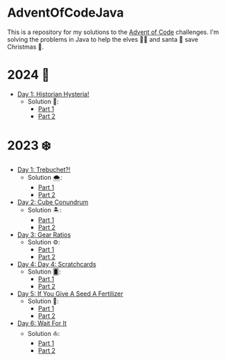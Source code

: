 # AdventOfCodeJava

This is a repository for my solutions to the [Advent of Code](https://adventofcode.com/) challenges.
I'm solving the problems in Java to help the elves 🧚‍♂️ and santa 🎅 save Christmas 🎄.

# 2024 🎄
* [Day 1: Historian Hysteria!](https://adventofcode.com/2024/day/1)
    - Solution 📜:
        - [Part 1](/2024/days/01/src/PartOne.java)
        - [Part 2](/2024/days/01/src/PartTwo.java)



# 2023 ❄️
* [Day 1: Trebuchet?!](https://adventofcode.com/2023/day/1)
    - Solution 🌨️:
        - [Part 1](/2023/days/01/src/PartOne.java)
        - [Part 2](/2023/days/01/src/PartTwo.java)
* [Day 2: Cube Conundrum](https://adventofcode.com/2023/day/2)
    - Solution 🏝️:
        - [Part 1](/2023/days/02/src/PartOne.java)
        - [Part 2](/2023/days/02/src/PartTwo.java)
* [Day 3: Gear Ratios](https://adventofcode.com/2023/day/3)
    - Solution ⚙️:
        - [Part 1](/2023/days/03/src/PartOne.java)
        - [Part 2](/2023/days/03/src/PartTwo.java)
* [Day 4: Day 4: Scratchcards](https://adventofcode.com/2023/day/4)
    - Solution 🂠:
        - [Part 1](/2023/days/04/src/PartOne.java)
        - [Part 2](/2023/days/04/src/PartTwo.java)
* [Day 5: If You Give A Seed A Fertilizer](https://adventofcode.com/2023/day/5)
    - Solution 🌾:
        - [Part 1](/2023/days/05/src/PartOne.java)
        - [Part 2](/2023/days/05/src/PartTwo.java)
* [Day 6: Wait For It](https://adventofcode.com/2023/day/6)
    - Solution ⛵️:
        - [Part 1](/2023/days/06/src/PartOne.java)
        - [Part 2](/2023/days/06/src/PartTwo.java)
